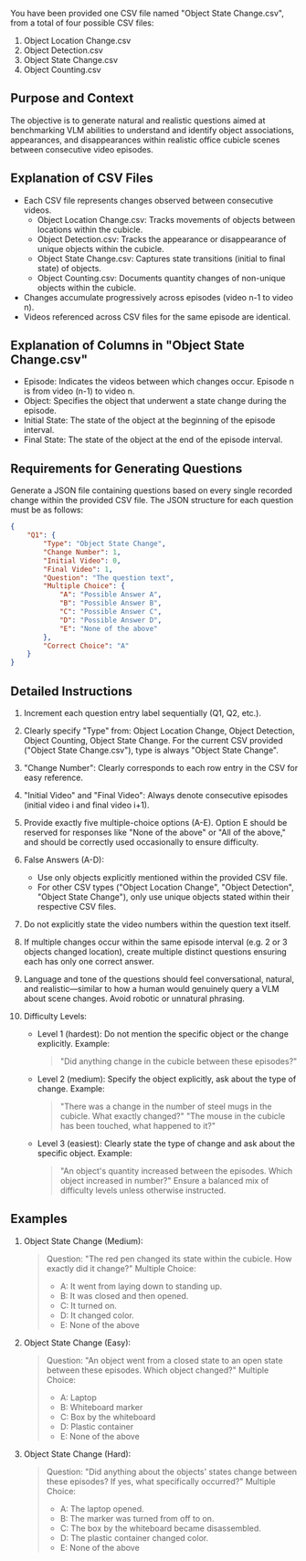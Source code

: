 You have been provided one CSV file named "Object State Change.csv", from a total of four possible CSV files:

1. Object Location Change.csv
2. Object Detection.csv
3. Object State Change.csv
4. Object Counting.csv

## Purpose and Context

The objective is to generate natural and realistic questions aimed at benchmarking VLM abilities to understand and identify object associations, appearances, and disappearances within realistic office cubicle scenes between consecutive video episodes.

## Explanation of CSV Files

- Each CSV file represents changes observed between consecutive videos.
  - Object Location Change.csv: Tracks movements of objects between locations within the cubicle.
  - Object Detection.csv: Tracks the appearance or disappearance of unique objects within the cubicle.
  - Object State Change.csv: Captures state transitions (initial to final state) of objects.
  - Object Counting.csv: Documents quantity changes of non-unique objects within the cubicle.
- Changes accumulate progressively across episodes (video n-1 to video n).
- Videos referenced across CSV files for the same episode are identical.

## Explanation of Columns in "Object State Change.csv"

- Episode: Indicates the videos between which changes occur. Episode n is from video (n-1) to video n.
- Object: Specifies the object that underwent a state change during the episode.
- Initial State: The state of the object at the beginning of the episode interval.
- Final State: The state of the object at the end of the episode interval.

## Requirements for Generating Questions

Generate a JSON file containing questions based on every single recorded change within the provided CSV file. The JSON structure for each question must be as follows:

```json
{
    "Q1": {
        "Type": "Object State Change",
        "Change Number": 1,
        "Initial Video": 0,
        "Final Video": 1,
        "Question": "The question text",
        "Multiple Choice": {
            "A": "Possible Answer A",
            "B": "Possible Answer B",
            "C": "Possible Answer C",
            "D": "Possible Answer D",
            "E": "None of the above"
        },
        "Correct Choice": "A"
    }
}
```

## Detailed Instructions

1. Increment each question entry label sequentially (Q1, Q2, etc.).

2. Clearly specify "Type" from: Object Location Change, Object Detection, Object Counting, Object State Change. For the current CSV provided ("Object State Change.csv"), type is always "Object State Change".

3. "Change Number": Clearly corresponds to each row entry in the CSV for easy reference.

4. "Initial Video" and "Final Video": Always denote consecutive episodes (initial video i and final video i+1).

5. Provide exactly five multiple-choice options (A-E). Option E should be reserved for responses like "None of the above" or "All of the above," and should be correctly used occasionally to ensure difficulty.

6. False Answers (A-D):
   - Use only objects explicitly mentioned within the provided CSV file.
   - For other CSV types ("Object Location Change", "Object Detection", "Object State Change"), only use unique objects stated within their respective CSV files.

7. Do not explicitly state the video numbers within the question text itself.

8. If multiple changes occur within the same episode interval (e.g. 2 or 3 objects changed location), create multiple distinct questions ensuring each has only one correct answer.

9. Language and tone of the questions should feel conversational, natural, and realistic—similar to how a human would genuinely query a VLM about scene changes. Avoid robotic or unnatural phrasing.

10. Difficulty Levels:
    - Level 1 (hardest): Do not mention the specific object or the change explicitly. Example:
      > "Did anything change in the cubicle between these episodes?"
    - Level 2 (medium): Specify the object explicitly, ask about the type of change. Example:
      > "There was a change in the number of steel mugs in the cubicle. What exactly changed?"
      > "The mouse in the cubicle has been touched, what happened to it?"
    - Level 3 (easiest): Clearly state the type of change and ask about the specific object. Example:
      > "An object's quantity increased between the episodes. Which object increased in number?"
    Ensure a balanced mix of difficulty levels unless otherwise instructed.

## Examples
1. Object State Change (Medium):
   > Question: "The red pen changed its state within the cubicle. How exactly did it change?"
   > Multiple Choice:
   > - A: It went from laying down to standing up.
   > - B: It was closed and then opened.
   > - C: It turned on.
   > - D: It changed color.
   > - E: None of the above

2. Object State Change (Easy):
   > Question: "An object went from a closed state to an open state between these episodes. Which object changed?"
   > Multiple Choice:
   > - A: Laptop
   > - B: Whiteboard marker
   > - C: Box by the whiteboard
   > - D: Plastic container
   > - E: None of the above

3. Object State Change (Hard):
   > Question: "Did anything about the objects' states change between these episodes? If yes, what specifically occurred?"
   > Multiple Choice:
   > - A: The laptop opened.
   > - B: The marker was turned from off to on.
   > - C: The box by the whiteboard became disassembled.
   > - D: The plastic container changed color.
   > - E: None of the above
